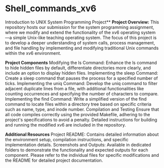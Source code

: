 # Shell_commands_xv6
Introduction to UNIX System Programming Project**
**Project Overview:**
This repository hosts our submission for the system programming assignment, where we modify and extend the functionality of the xv6 operating system—a simple Unix-like teaching operating system. The focus of this project is to develop a deeper understanding of system calls, process management, and file handling by implementing and modifying traditional Unix commands within the xv6 environment.

**Project Components**
Modifying the ls Command: Enhance the ls command to hide hidden files by default, differentiate directories more clearly, and include an option to display hidden files.
Implementing the sleep Command: Create a sleep command that pauses the process for a specified number of ticks.
Implementing the uniq Command: Develop the uniq command to filter adjacent duplicate lines from a file, with additional functionalities like counting occurrences and specifying the number of characters to compare.
Implementing the find Command: Write a simplified version of the find command to locate files within a directory tree based on specific criteria such as name, type, and inode number.
Compilation and Testing
Ensure that all code compiles correctly using the provided Makefile, adhering to the project's specifications to avoid a penalty. Detailed instructions for building and running the modified xv6 are included in the repository.

**Additional Resources**
Project README: Contains detailed information about the environment setup, compilation instructions, and specific implementation details.
Screenshots and Outputs: Available in dedicated folders to demonstrate the functionality and expected outputs for each component.
Please refer to the individual files for specific modifications and the README for detailed project documentation.
